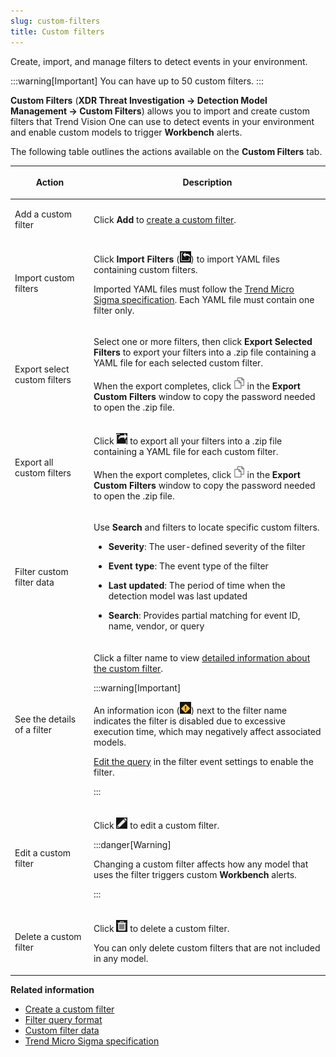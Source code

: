 ```yaml
---
slug: custom-filters
title: Custom filters
---
```


Create, import, and manage filters to detect events in your environment.

:::warning[Important]
You can have up to 50 custom filters.
:::

**Custom Filters** (**XDR Threat Investigation → Detection Model Management → Custom Filters**) allows you to import and create custom filters that Trend Vision One can use to detect events in your environment and enable custom models to trigger **Workbench** alerts.

The following table outlines the actions available on the **Custom Filters** tab.

<table>
<colgroup>
<col style="width: 25%" />
<col style="width: 75%" />
</colgroup>
<thead>
<tr>
<th><p>Action</p></th>
<th><p>Description</p></th>
</tr>
</thead>
<tbody>
<tr>
<td><p>Add a custom filter</p></td>
<td><p>Click <strong>Add</strong> to <a href="trend-vision-one-creating-custom-filter">create a custom filter</a>.</p></td>
</tr>
<tr>
<td><p>Import custom filters</p></td>
<td><p>Click <strong>Import Filters</strong> (<img src="./images/import_icon=94824c33-cb60-46ee-a9fd-27abd38ff0ed.webp" />) to import YAML files containing custom filters.</p>
<p>Imported YAML files must follow the <a href="trend-vision-one-trend-micro-sigma-specification">Trend Micro Sigma specification</a>. Each YAML file must contain one filter only.</p></td>
</tr>
<tr>
<td><p>Export select custom filters</p></td>
<td><p>Select one or more filters, then click <strong>Export Selected Filters</strong> to export your filters into a .zip file containing a YAML file for each selected custom filter.</p>
<p>When the export completes, click <img src="./images/dddna_summary_detection_copy=GUID-4DE35BE5-57A5-4919-BF9C-5EC95F9CA8FD=1=en-us=Low.webp" /> in the <strong>Export Custom Filters</strong> window to copy the password needed to open the .zip file.</p></td>
</tr>
<tr>
<td><p>Export all custom filters</p></td>
<td><p>Click <img src="./images/export_button=GUID-C683DEEE-C19C-484D-A5B1-4CA9D1794756=1=en-us=Low.webp" /> to export all your filters into a .zip file containing a YAML file for each custom filter.</p>
<p>When the export completes, click <img src="./images/dddna_summary_detection_copy=GUID-4DE35BE5-57A5-4919-BF9C-5EC95F9CA8FD=1=en-us=Low.webp" /> in the <strong>Export Custom Filters</strong> window to copy the password needed to open the .zip file.</p></td>
</tr>
<tr>
<td><p>Filter custom filter data</p></td>
<td><p>Use <strong>Search</strong> and filters to locate specific custom filters.</p>
<ul>
<li><p><strong>Severity</strong>: The user-defined severity of the filter</p></li>
<li><p><strong>Event type</strong>: The event type of the filter</p></li>
<li><p><strong>Last updated</strong>: The period of time when the detection model was last updated</p></li>
<li><p><strong>Search</strong>: Provides partial matching for event ID, name, vendor, or query</p></li>
</ul></td>
</tr>
<tr>
<td><p>See the details of a filter</p></td>
<td><p>Click a filter name to view <a href="trend-vision-one-custom-filter-data">detailed information about the custom filter</a>.</p>


:::warning[Important]

<p>An information icon (<img src="./images/disabled=6e5bd66a-4b63-4096-867e-128dce2c0ebf.webp" />) next to the filter name indicates the filter is disabled due to excessive execution time, which may negatively affect associated models.</p>
<p><a href="trend-vision-one-creating-custom-filter">Edit the query</a> in the filter event settings to enable the filter.</p>


:::

</td>
</tr>
<tr>
<td><p>Edit a custom filter</p></td>
<td><p>Click <img src="./images/edit_icon=GUID-1F1D1164-5310-4D6D-ACD0-6049C86960AF.webp" /> to edit a custom filter.</p>


:::danger[Warning]

<p>Changing a custom filter affects how any model that uses the filter triggers custom <strong>Workbench</strong> alerts.</p>


:::

</td>
</tr>
<tr>
<td><p>Delete a custom filter</p></td>
<td><p>Click <img src="./images/trash_icon=GUID-47cf6867-6315-438e-8670-86ff36f22a28.webp" /> to delete a custom filter.</p>
<p>You can only delete custom filters that are not included in any model.</p></td>
</tr>
</tbody>
</table>

**Related information**

- [Create a custom filter](creating-custom-filter.md "Use a query string to create a custom filter that detects events in your environment and enable custom models to trigger Workbench alerts.")
- [Filter query format](custom-filter-query-format.md "Format your query string using the same query language as the Search app.")
- [Custom filter data](custom-filter-data.md)
- [Trend Micro Sigma specification](trend-micro-sigma-specification.md)
